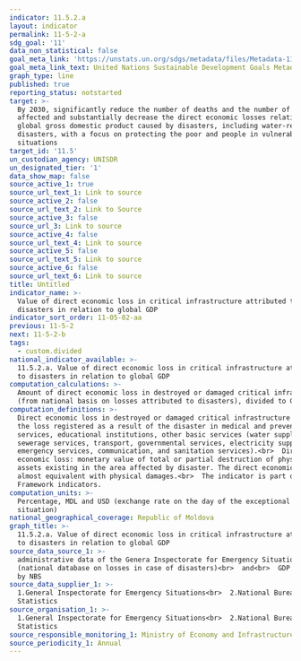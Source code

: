 ```yaml
---
indicator: 11.5.2.a
layout: indicator
permalink: 11-5-2-a
sdg_goal: '11'
data_non_statistical: false
goal_meta_link: 'https://unstats.un.org/sdgs/metadata/files/Metadata-11-05-02.pdf'
goal_meta_link_text: United Nations Sustainable Development Goals Metadata (pdf 2066kB)
graph_type: line
published: true
reporting_status: notstarted
target: >-
  By 2030, significantly reduce the number of deaths and the number of people
  affected and substantially decrease the direct economic losses relative to
  global gross domestic product caused by disasters, including water-related
  disasters, with a focus on protecting the poor and people in vulnerable
  situations
target_id: '11.5'
un_custodian_agency: UNISDR
un_designated_tier: '1'
data_show_map: false
source_active_1: true
source_url_text_1: Link to source
source_active_2: false
source_url_text_2: Link to Source
source_active_3: false
source_url_3: Link to source
source_active_4: false
source_url_text_4: Link to source
source_active_5: false
source_url_text_5: Link to source
source_active_6: false
source_url_text_6: Link to source
title: Untitled
indicator_name: >-
  Value of direct economic loss in critical infrastructure attributed to
  disasters in relation to global GDP
indicator_sort_order: 11-05-02-aa
previous: 11-5-2
next: 11-5-2-b
tags:
  - custom.divided
national_indicator_available: >-
  11.5.2.a. Value of direct economic loss in critical infrastructure attributed
  to disasters in relation to global GDP
computation_calculations: >-
  Amount of direct economic loss in destroyed or damaged critical infrastructure
  (from national basis on losses attributed to disasters), divided to GDP*100.
computation_definitions: >-
  Direct economic loss in destroyed or damaged critical infrastructure includes
  the loss registered as a result of the disaster in medical and prevention
  services, educational institutions, other basic services (water supply and
  sewerage services, transport, governmental services, electricity supply,
  emergency services, communication, and sanitation services).<br>  Direct
  economic loss: monetary value of total or partial destruction of physical
  assets existing in the area affected by disaster. The direct economic loss is
  almost equivalent with physical damages.<br>  The indicator is part of Sendai
  Framework indicators.
computation_units: >-
  Percentage, MDL and USD (exchange rate on the day of the exceptional
  situation)
national_geographical_coverage: Republic of Moldova
graph_title: >-
  11.5.2.a. Value of direct economic loss in critical infrastructure attributed
  to disasters in relation to global GDP
source_data_source_1: >-
  administrative data of the Genera Inspectorate for Emergency Situations
  (national database on losses in case of disasters)<br>  and<br>  GDP produced
  by NBS
source_data_supplier_1: >-
  1.General Inspectorate for Emergency Situations<br>  2.National Bureau of
  Statistics
source_organisation_1: >-
  1.General Inspectorate for Emergency Situations<br>  2.National Bureau of
  Statistics
source_responsible_monitoring_1: Ministry of Economy and Infrastructure
source_periodicity_1: Annual
---
```

